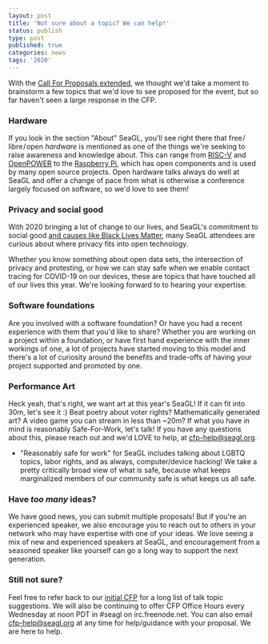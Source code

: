 ```yaml
---
layout: post
title: 'Not sure about a topic? We can help!'
status: publish
type: post
published: true
categories: news
tags: '2020'
---
```


With the [Call For Proposals extended](/news/2020/08/20/cfp-extension.html), we thought we'd take a moment to brainstorm a few topics that we'd love to see proposed for the event, but so far haven't seen a large response in the CFP.

### Hardware

If you look in the section "About" SeaGL, you'll see right there that free / libre / open *hardware* is mentioned as one of the things we're seeking to raise awareness and knowledge about. This can range from [RISC-V](https://riscv.org/) and [OpenPOWER](https://openpowerfoundation.org/) to the [Raspberry Pi](https://www.raspberrypi.org/), which has open components and is used by many open source projects. Open hardware talks always do well at SeaGL and offer a change of pace from what is otherwise a conference largely focused on software, so we'd love to see them!

### Privacy and social good

With 2020 bringing a lot of change to our lives, and SeaGL's commitment to social good [and causes like Black Lives Matter](/news/2020/06/12/black-lives-matter.html), many SeaGL attendees are curious about where privacy fits into open technology.

Whether you know something about open data sets, the intersection of privacy and protesting, or how we can stay safe when we enable contact tracing for COVID-19 on our devices, these are topics that have touched all of our lives this year. We're looking forward to to hearing your expertise.

### Software foundations

Are you involved with a software foundation? Or have you had a recent experience with them that you'd like to share? Whether you are working on a project within a foundation, or have first hand experience with the inner workings of one, a lot of projects have started moving to this model and there's a lot of curiosity around the benefits and trade-offs of having your project supported and promoted by one.

### Performance Art

Heck yeah, that's right, we want art at this year's SeaGL!  If it can fit into 30m, let's see it :) Beat poetry about voter rights? Mathematically generated art? A video game you can stream in less than ~20m? If what you have in mind is reasonably Safe-For-Work, let's talk! If you have any questions about this, please reach out and we'd LOVE to help, at <cfp-help@seagl.org>.

* "Reasonably safe for work" for SeaGL includes talking about LGBTQ topics, labor rights, and as always, computer/device hacking!  We take a pretty critically broad view of what is safe, because what keeps marginalized members of our community safe is what keeps us all safe.

### Have *too many* ideas?

We have good news, you can submit multiple proposals! But if you're an experienced speaker, we also encourage you to reach out to others in your network who may have expertise with one of your ideas. We love seeing a mix of new and experienced speakers at SeaGL, and encouragement from a seasoned speaker like yourself can go a long way to support the next generation.

### Still not sure?

Feel free to refer back to our [initial CFP](/news/2020/07/14/CFP-open.html) for a long list of talk topic suggestions. We will also be continuing to offer CFP Office Hours every Wednesday at noon PDT in #seagl on irc.freenode.net. You can also email <cfp-help@seagl.org> at any time for help/guidance with your proposal. We are here to help.

